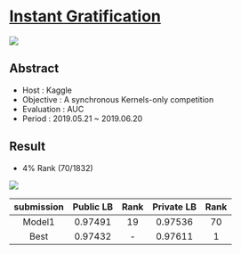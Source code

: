 # [Instant Gratification]( https://www.kaggle.com/c/instant-gratification/overview )

![](https://drive.google.com/uc?export=view&id=13WiJAbB1eVdeZojqKFCNtSkls9bf4m0i)

## Abstract 

- Host : Kaggle 
- Objective : A synchronous Kernels-only competition
- Evaluation : AUC
- Period :  2019.05.21 ~ 2019.06.20

## Result 

- 4% Rank (70/1832)

![](https://drive.google.com/uc?export=view&id=17W3OLw22PBKGBENRut7YwOTdOQjNdMjO)

| submission | Public LB | Rank | Private LB | Rank |
| :--------: | :-------: | :--: | :--------: | :--: |
|   Model1   |  0.97491  |  19  |  0.97536   |  70  |
|    Best    |  0.97432  |  -   |  0.97611   |  1   |
